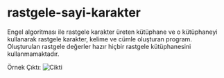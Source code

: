 # rastgele-sayi-karakter
 Engel algoritması ile rastgele karakter üreten kütüphane ve o kütüphaneyi kullanarak rastgele karakter, kelime ve cümle oluşturan program.
 Oluşturulan rastgele değerler hazır hiçbir rastgele kütüphanesini kullanmamaktadır.
 
 Örnek Çıktı:
 ![Cikti](https://github.com/HakanEryucel/cizim-programi/blob/master/Cikti.jpg)
